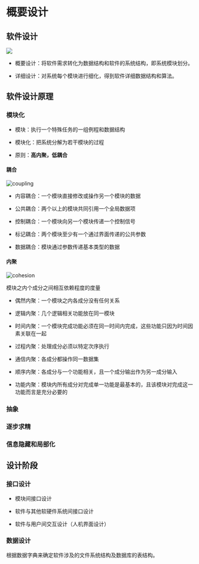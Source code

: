 # 概要设计

## 软件设计

![](https://github.com/Lsyhprum/StudyNotes/blob/master/Essentials%20of%20Software%20Engineering/pic/design.png)

* 概要设计：将软件需求转化为数据结构和软件的系统结构，即系统模块划分。

* 详细设计：对系统每个模块进行细化，得到软件详细数据结构和算法。

## 软件设计原理

### 模块化

* 模块：执行一个特殊任务的一组例程和数据结构

* 模块化：把系统分解为若干模块的过程

* 原则：**高内聚，低耦合**

#### 耦合

![coupling](https://github.com/Lsyhprum/StudyNotes/blob/master/Essentials%20of%20Software%20Engineering/pic/coupling.png)

* 内容耦合：一个模块直接修改或操作另一个模块的数据

* 公共耦合：两个以上的模块共同引用一个全局数据项

* 控制耦合：一个模块向另一个模块传递一个控制信号

* 标记耦合：两个模块至少有一个通过界面传递的公共参数

* 数据耦合：模块通过参数传递基本类型的数据

#### 内聚

![cohesion](https://github.com/Lsyhprum/StudyNotes/blob/master/Essentials%20of%20Software%20Engineering/pic/cohesion.png)

模块之内个成分之间相互依赖程度的度量

* 偶然内聚：一个模块之内各成分没有任何关系

* 逻辑内聚：几个逻辑相关功能放在同一模块

* 时间内聚：一个模块完成功能必须在同一时间内完成，这些功能只因为时间因素关联在一起

* 过程内聚：处理成分必须以特定次序执行

* 通信内聚：各成分都操作同一数据集

* 顺序内聚：各成分与一个功能相关，且一个成分输出作为另一成分输入

* 功能内聚：模块内所有成分对完成单一功能是最基本的，且该模块对完成这一功能而言是充分必要的

### 抽象

### 逐步求精

### 信息隐藏和局部化

## 设计阶段

### 接口设计

* 模块间接口设计

* 软件与其他软硬件系统间接口设计

* 软件与用户间交互设计（人机界面设计）

### 数据设计

根据数据字典来确定软件涉及的文件系统结构及数据库的表结构。